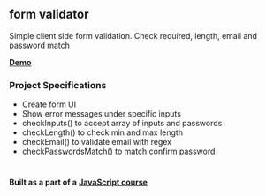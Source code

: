 ## form validator

Simple client side form validation. Check required, length, email and password match

[**Demo**](https://obrm.github.io/vanilla-js-validation/)

### Project Specifications

- Create form UI
- Show error messages under specific inputs
- checkInputs() to accept array of inputs and passwords
- checkLength() to check min and max length
- checkEmail() to validate email with regex
- checkPasswordsMatch() to match confirm password

#

**Built as a part of a** [**JavaScript course**](https://www.udemy.com/course/web-projects-with-vanilla-javascript)
